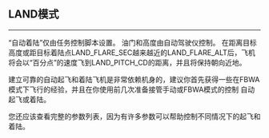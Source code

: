 ## LAND模式

---

“自动着陆”仅由任务控制脚本设置。 油门和高度由自动驾驶仪控制。 在距离目标高度或距目标着陆点LAND\_FLARE\_SEC越来越近的LAND\_FLARE\_ALT后，飞机将会以“百分点”的速度飞到LAND\_PITCH\_CD的距离，并且将保持朝向近地。

建立可靠的自动起飞和着陆飞机是非常依赖机身的，建议你首先获得一些在FBWA模式下飞行的经验，并且在你使用前几次准备接管手动或FBWA模式的控制 自动起飞或着陆。

您还应该查看完整的参数列表，因为有许多参数可以帮助控制不同情况下的起飞和着陆。

